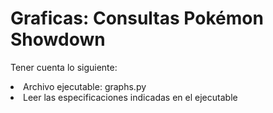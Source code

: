 # Graficas: Consultas Pokémon Showdown

<p> Tener cuenta lo siguiente:
<li> Archivo ejecutable: graphs.py
<li> Leer las especificaciones indicadas en el ejecutable
